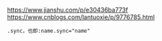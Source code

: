 https://www.jianshu.com/p/e30436ba773f
https://www.cnblogs.com/lantuoxie/p/9776785.html

```
.sync，也即:name.sync="name"
```





